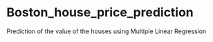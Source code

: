 # Boston_house_price_prediction
Prediction of the value of the houses using Multiple Linear Regression
